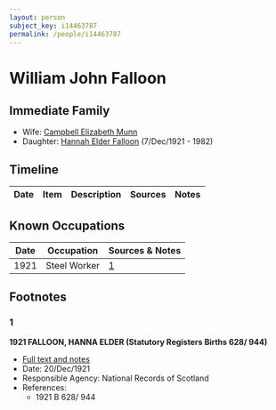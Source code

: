 ```yaml
---
layout: person
subject_key: i14463787
permalink: /people/i14463787
---
```


# William John Falloon

## Immediate Family

* Wife: [Campbell Elizabeth Munn](./@11230712@-campbell-elizabeth-munn-b-d.md)
* Daughter: [Hannah Elder Falloon](./@97706646@-hannah-elder-falloon-b1921-12-7-d1982.md) (7/Dec/1921 - 1982)

## Timeline

Date | Item | Description | Sources | Notes
---|---|---|---|---

## Known Occupations

Date | Occupation | Sources & Notes
---|---|---
1921 | Steel Worker | [1](#1)

## Footnotes

### 1

**1921 FALLOON, HANNA ELDER (Statutory Registers Births 628/ 944)**

* [Full text and notes](../sources/@24581178@-1921-falloon,-hanna-elder-statutory-registers-births-628-944-.md)
* Date: 20/Dec/1921
* Responsible Agency: National Records of Scotland
* References: 
  * 1921 B 628/ 944

